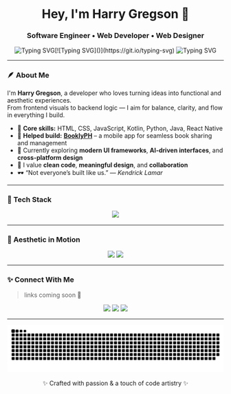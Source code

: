 <!-- 🎧 README.md - Harry Gregson -->

<h1 align="center">Hey, I'm Harry Gregson 👋</h1>
<h3 align="center">Software Engineer • Web Developer • Web Designer</h3>

<p align="center">
  <img src="[https://github.com/DenverCoder1/readme-typing-svg/blob/main/README.md](https://readme-typing-svg.demolab.com/demo/)" alt="Typing SVG" />[![Typing SVG]()](https://git.io/typing-svg)
  <img src="https://readme-typing-svg.demolab.com?font=Fira+Code&weight=500&size=22&pause=1000&color=6A5ACD&center=true&vCenter=true&width=435&lines=Code.+Design.+Create.+;Crafting+digital+experiences+with+style." alt="Typing SVG" />
</p>

---

### 🪶 About Me

I'm **Harry Gregson**, a developer who loves turning ideas into functional and aesthetic experiences.  
From frontend visuals to backend logic — I aim for balance, clarity, and flow in everything I build.  

- 🧩 **Core skills:** HTML, CSS, JavaScript, Kotlin, Python, Java, React Native  
- 📱 **Helped build:** [**BooklyPH**](#) – a mobile app for seamless book sharing and management  
- 🎯 Currently exploring **modern UI frameworks**, **AI-driven interfaces**, and **cross-platform design**  
- 💬 I value **clean code**, **meaningful design**, and **collaboration**  
- 🕶️ “Not everyone’s built like us.” — *Kendrick Lamar*

---

### 🧰 Tech Stack

<p align="center">
  <img src="https://skillicons.dev/icons?i=html,css,js,react,reactnative,tailwind,java,kotlin,python,git,figma,vscode" />
</p>

---

### 🌙 Aesthetic in Motion

<p align="center">
  <img src="https://github-readme-stats.vercel.app/api?username=GregContic&show_icons=true&theme=tokyonight&hide_border=true" height="150" />
  <img src="https://github-readme-stats.vercel.app/api/top-langs/?username=GregContic&layout=compact&theme=tokyonight&hide_border=true" height="150" />
</p>

---

### ✨ Connect With Me

> links coming soon 👀  

<p align="center">
  <a href="https://gregcontic.github.io/MyPortfolio/"><img src="https://img.shields.io/badge/Portfolio-000000?style=for-the-badge&logo=vercel&logoColor=white" /></a>
  <a href="#"><img src="https://img.shields.io/badge/LinkedIn-0A66C2?style=for-the-badge&logo=linkedin&logoColor=white" /></a>
  <a href="harrydenesia44@gmail.com"><img src="https://img.shields.io/badge/Email-6A5ACD?style=for-the-badge&logo=gmail&logoColor=white" /></a>
</p>

---

<p align="center">
  <img src="https://github.com/Platane/snk/raw/output/github-contribution-grid-snake.svg" alt="snake animation" />
</p>

<p align="center">✨ Crafted with passion & a touch of code artistry ✨</p>
